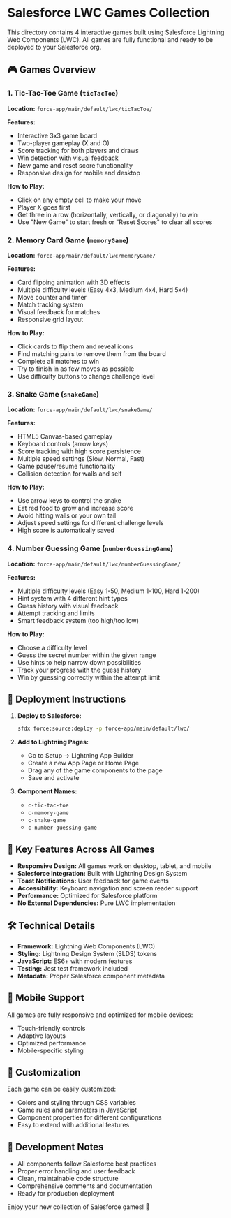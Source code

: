 # Salesforce LWC Games Collection

This directory contains 4 interactive games built using Salesforce Lightning Web Components (LWC). All games are fully functional and ready to be deployed to your Salesforce org.

## 🎮 Games Overview

### 1. Tic-Tac-Toe Game (`ticTacToe`)
**Location:** `force-app/main/default/lwc/ticTacToe/`

**Features:**
- Interactive 3x3 game board
- Two-player gameplay (X and O)
- Score tracking for both players and draws
- Win detection with visual feedback
- New game and reset score functionality
- Responsive design for mobile and desktop

**How to Play:**
- Click on any empty cell to make your move
- Player X goes first
- Get three in a row (horizontally, vertically, or diagonally) to win
- Use "New Game" to start fresh or "Reset Scores" to clear all scores

### 2. Memory Card Game (`memoryGame`)
**Location:** `force-app/main/default/lwc/memoryGame/`

**Features:**
- Card flipping animation with 3D effects
- Multiple difficulty levels (Easy 4x3, Medium 4x4, Hard 5x4)
- Move counter and timer
- Match tracking system
- Visual feedback for matches
- Responsive grid layout

**How to Play:**
- Click cards to flip them and reveal icons
- Find matching pairs to remove them from the board
- Complete all matches to win
- Try to finish in as few moves as possible
- Use difficulty buttons to change challenge level

### 3. Snake Game (`snakeGame`)
**Location:** `force-app/main/default/lwc/snakeGame/`

**Features:**
- HTML5 Canvas-based gameplay
- Keyboard controls (arrow keys)
- Score tracking with high score persistence
- Multiple speed settings (Slow, Normal, Fast)
- Game pause/resume functionality
- Collision detection for walls and self

**How to Play:**
- Use arrow keys to control the snake
- Eat red food to grow and increase score
- Avoid hitting walls or your own tail
- Adjust speed settings for different challenge levels
- High score is automatically saved

### 4. Number Guessing Game (`numberGuessingGame`)
**Location:** `force-app/main/default/lwc/numberGuessingGame/`

**Features:**
- Multiple difficulty levels (Easy 1-50, Medium 1-100, Hard 1-200)
- Hint system with 4 different hint types
- Guess history with visual feedback
- Attempt tracking and limits
- Smart feedback system (too high/too low)

**How to Play:**
- Choose a difficulty level
- Guess the secret number within the given range
- Use hints to help narrow down possibilities
- Track your progress with the guess history
- Win by guessing correctly within the attempt limit

## 🚀 Deployment Instructions

1. **Deploy to Salesforce:**
   ```bash
   sfdx force:source:deploy -p force-app/main/default/lwc/
   ```

2. **Add to Lightning Pages:**
   - Go to Setup → Lightning App Builder
   - Create a new App Page or Home Page
   - Drag any of the game components to the page
   - Save and activate

3. **Component Names:**
   - `c-tic-tac-toe`
   - `c-memory-game`
   - `c-snake-game`
   - `c-number-guessing-game`

## 🎯 Key Features Across All Games

- **Responsive Design:** All games work on desktop, tablet, and mobile
- **Salesforce Integration:** Built with Lightning Design System
- **Toast Notifications:** User feedback for game events
- **Accessibility:** Keyboard navigation and screen reader support
- **Performance:** Optimized for Salesforce platform
- **No External Dependencies:** Pure LWC implementation

## 🛠️ Technical Details

- **Framework:** Lightning Web Components (LWC)
- **Styling:** Lightning Design System (SLDS) tokens
- **JavaScript:** ES6+ with modern features
- **Testing:** Jest test framework included
- **Metadata:** Proper Salesforce component metadata

## 📱 Mobile Support

All games are fully responsive and optimized for mobile devices:
- Touch-friendly controls
- Adaptive layouts
- Optimized performance
- Mobile-specific styling

## 🎨 Customization

Each game can be easily customized:
- Colors and styling through CSS variables
- Game rules and parameters in JavaScript
- Component properties for different configurations
- Easy to extend with additional features

## 🔧 Development Notes

- All components follow Salesforce best practices
- Proper error handling and user feedback
- Clean, maintainable code structure
- Comprehensive comments and documentation
- Ready for production deployment

Enjoy your new collection of Salesforce games! 🎉
